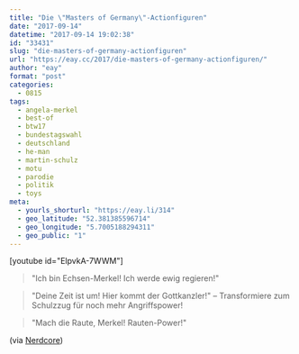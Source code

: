 ```yaml
---
title: "Die \"Masters of Germany\"-Actionfiguren"
date: "2017-09-14"
datetime: "2017-09-14 19:02:38"
id: "33431"
slug: "die-masters-of-germany-actionfiguren"
url: "https://eay.cc/2017/die-masters-of-germany-actionfiguren/"
author: "eay"
format: "post"
categories:
  - 0815
tags:
  - angela-merkel
  - best-of
  - btw17
  - bundestagswahl
  - deutschland
  - he-man
  - martin-schulz
  - motu
  - parodie
  - politik
  - toys
meta:
  - yourls_shorturl: "https://eay.li/314"
  - geo_latitude: "52.381385596714"
  - geo_longitude: "5.7005188294311"
  - geo_public: "1"
---
```


\[youtube id="ElpvkA-7WWM"\]

> "Ich bin Echsen-Merkel! Ich werde ewig regieren!"

> "Deine Zeit ist um! Hier kommt der Gottkanzler!" – Transformiere zum Schulzzug für noch mehr Angriffspower!

> "Mach die Raute, Merkel! Rauten-Power!"

(via [Nerdcore](http://www.nerdcore.de/2017/09/14/die-masters-of-germany-action-figuren/))
